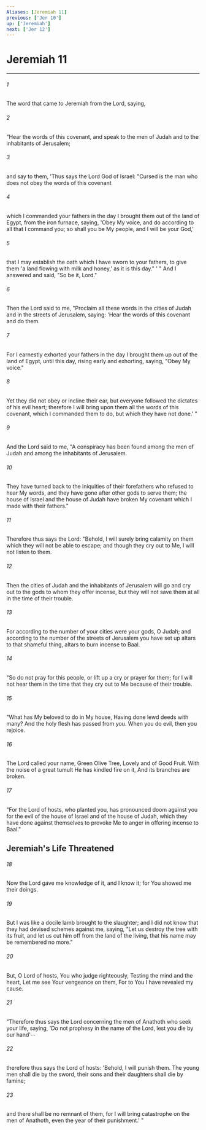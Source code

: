 ```yaml
---
Aliases: [Jeremiah 11]
previous: ['Jer 10']
up: ['Jeremiah']
next: ['Jer 12']
---
```

# Jeremiah 11

***


###### 1 
The word that came to Jeremiah from the Lord, saying, 

###### 2 
"Hear the words of this covenant, and speak to the men of Judah and to the inhabitants of Jerusalem; 

###### 3 
and say to them, 'Thus says the Lord God of Israel: "Cursed is the man who does not obey the words of this covenant 

###### 4 
which I commanded your fathers in the day I brought them out of the land of Egypt, from the iron furnace, saying, 'Obey My voice, and do according to all that I command you; so shall you be My people, and I will be your God,' 

###### 5 
that I may establish the oath which I have sworn to your fathers, to give them 'a land flowing with milk and honey,' as it is this day." ' " And I answered and said, "So be it, Lord." 

###### 6 
Then the Lord said to me, "Proclaim all these words in the cities of Judah and in the streets of Jerusalem, saying: 'Hear the words of this covenant and do them. 

###### 7 
For I earnestly exhorted your fathers in the day I brought them up out of the land of Egypt, until this day, rising early and exhorting, saying, "Obey My voice." 

###### 8 
Yet they did not obey or incline their ear, but everyone followed the dictates of his evil heart; therefore I will bring upon them all the words of this covenant, which I commanded them to do, but which they have not done.' " 

###### 9 
And the Lord said to me, "A conspiracy has been found among the men of Judah and among the inhabitants of Jerusalem. 

###### 10 
They have turned back to the iniquities of their forefathers who refused to hear My words, and they have gone after other gods to serve them; the house of Israel and the house of Judah have broken My covenant which I made with their fathers." 

###### 11 
Therefore thus says the Lord: "Behold, I will surely bring calamity on them which they will not be able to escape; and though they cry out to Me, I will not listen to them. 

###### 12 
Then the cities of Judah and the inhabitants of Jerusalem will go and cry out to the gods to whom they offer incense, but they will not save them at all in the time of their trouble. 

###### 13 
For according to the number of your cities were your gods, O Judah; and according to the number of the streets of Jerusalem you have set up altars to that shameful thing, altars to burn incense to Baal. 

###### 14 
"So do not pray for this people, or lift up a cry or prayer for them; for I will not hear them in the time that they cry out to Me because of their trouble. 

###### 15 
"What has My beloved to do in My house, Having done lewd deeds with many? And the holy flesh has passed from you. When you do evil, then you rejoice. 

###### 16 
The Lord called your name, Green Olive Tree, Lovely and of Good Fruit. With the noise of a great tumult He has kindled fire on it, And its branches are broken. 

###### 17 
"For the Lord of hosts, who planted you, has pronounced doom against you for the evil of the house of Israel and of the house of Judah, which they have done against themselves to provoke Me to anger in offering incense to Baal." 

## Jeremiah's Life Threatened 

###### 18 
Now the Lord gave me knowledge of it, and I know it; for You showed me their doings. 

###### 19 
But I was like a docile lamb brought to the slaughter; and I did not know that they had devised schemes against me, saying, "Let us destroy the tree with its fruit, and let us cut him off from the land of the living, that his name may be remembered no more." 

###### 20 
But, O Lord of hosts, You who judge righteously, Testing the mind and the heart, Let me see Your vengeance on them, For to You I have revealed my cause. 

###### 21 
"Therefore thus says the Lord concerning the men of Anathoth who seek your life, saying, 'Do not prophesy in the name of the Lord, lest you die by our hand'-- 

###### 22 
therefore thus says the Lord of hosts: 'Behold, I will punish them. The young men shall die by the sword, their sons and their daughters shall die by famine; 

###### 23 
and there shall be no remnant of them, for I will bring catastrophe on the men of Anathoth, even the year of their punishment.' "
